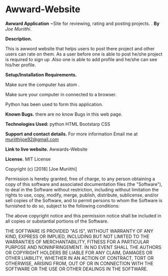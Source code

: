 # Awward-Website

**Awward Application**
~Site for reviewing, rating and posting projects.
.
**By** *Joe Muriithi*.

**Description.**

This is awword website that helps users to post there project and other users can rate on them. As a user before one is able to post he/she project is required to sign up .Also one is able to add profile and he/she can see his/her profile.

**Setup/Installation Requirements.**

Make sure the computer has atom .

Make sure your computer in connected to a browser.

Python has been used to form this application.

**Known Bugs.**
there are no know Bugs in this web page.

**Technologies Used:**
python
HTML
Bootstarp
CSS

**Support and contact details.**
For more information  Email me at muriithijoe92@gmail.com

**Link to live website.**
Awwards-Website

**License.**
MIT License

Copyright (c) [2018] [Joe Muriithi]

Permission is hereby granted, free of charge, to any person obtaining a copy
of this software and associated documentation files (the "Software"), to deal
in the Software without restriction, including without limitation the rights
to use, copy, modify, merge, publish, distribute, sublicense, and/or sell
copies of the Software, and to permit persons to whom the Software is
furnished to do so, subject to the following conditions:

The above copyright notice and this permission notice shall be included in all
copies or substantial portions of the Software.

THE SOFTWARE IS PROVIDED "AS IS", WITHOUT WARRANTY OF ANY KIND, EXPRESS OR
IMPLIED, INCLUDING BUT NOT LIMITED TO THE WARRANTIES OF MERCHANTABILITY,
FITNESS FOR A PARTICULAR PURPOSE AND NONINFRINGEMENT. IN NO EVENT SHALL THE
AUTHORS OR COPYRIGHT HOLDERS BE LIABLE FOR ANY CLAIM, DAMAGES OR OTHER
LIABILITY, WHETHER IN AN ACTION OF CONTRACT, TORT OR OTHERWISE, ARISING FROM,
OUT OF OR IN CONNECTION WITH THE SOFTWARE OR THE USE OR OTHER DEALINGS IN THE
SOFTWARE.
